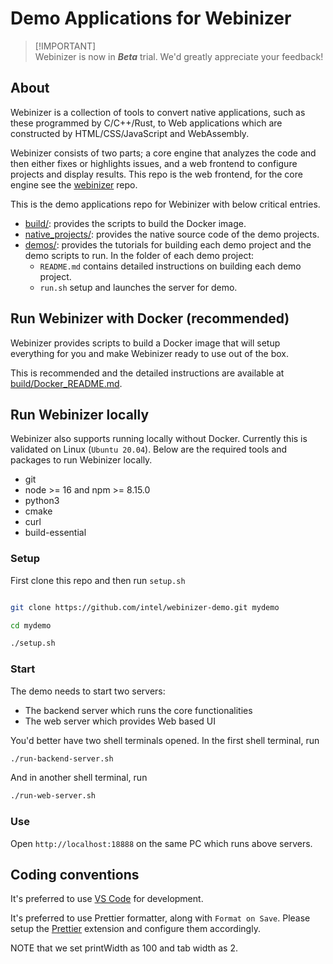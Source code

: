 # Demo Applications for Webinizer

> [!IMPORTANT]\
> Webinizer is now in **_Beta_** trial. We'd greatly appreciate your feedback!

## About

Webinizer is a collection of tools to convert native applications, such as these programmed by
C/C++/Rust, to Web applications which are constructed by HTML/CSS/JavaScript and WebAssembly.

Webinizer consists of two parts; a core engine that analyzes the code and then either fixes or
highlights issues, and a web frontend to configure projects and display results. This repo is the
web frontend, for the core engine see the [webinizer](https://github.com/intel/webinizer) repo.

This is the demo applications repo for Webinizer with below critical entries.

- [build/](./build/): provides the scripts to build the Docker image.
- [native_projects/](./native_projects/): provides the native source code of the demo projects.
- [demos/](./demos/): provides the tutorials for building each demo project and the demo scripts to
  run. In the folder of each demo project:
  - `README.md` contains detailed instructions on building each demo project.
  - `run.sh` setup and launches the server for demo.

## Run Webinizer with Docker (recommended)

Webinizer provides scripts to build a Docker image that will setup everything for you and make
Webinizer ready to use out of the box.

This is recommended and the detailed instructions are available at
[build/Docker_README.md](./build/Docker_README.md).

## Run Webinizer locally

Webinizer also supports running locally without Docker. Currently this is validated on Linux
(`Ubuntu 20.04`). Below are the required tools and packages to run Webinizer locally.

- git
- node >= 16 and npm >= 8.15.0
- python3
- cmake
- curl
- build-essential

### Setup

First clone this repo and then run `setup.sh`

```sh

git clone https://github.com/intel/webinizer-demo.git mydemo

cd mydemo

./setup.sh

```

### Start

The demo needs to start two servers:

- The backend server which runs the core functionalities
- The web server which provides Web based UI

You'd better have two shell terminals opened. In the first shell terminal, run

```sh
./run-backend-server.sh
```

And in another shell terminal, run

```sh
./run-web-server.sh

```

### Use

Open `http://localhost:18888` on the same PC which runs above servers.

## Coding conventions

It's preferred to use [VS Code](https://code.visualstudio.com/) for development.

It's preferred to use Prettier formatter, along with `Format on Save`. Please setup the
[Prettier](https://marketplace.visualstudio.com/items?itemName=esbenp.prettier-vscode) extension and
configure them accordingly.

NOTE that we set printWidth as 100 and tab width as 2.
